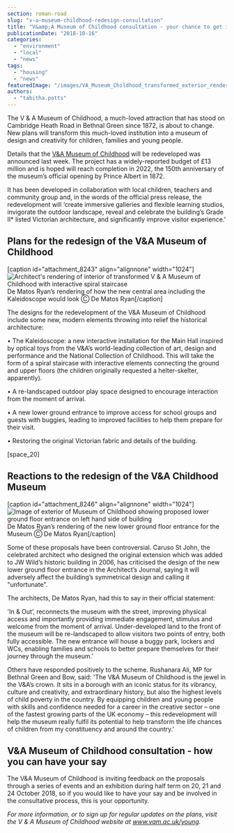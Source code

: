 ```yaml
---
section: roman-road
slug: "v-a-museum-childhood-redesign-consultation"
title: "V&amp;A Museum of Childhood consultation - your chance to get involved in its transformation"
publicationDate: "2018-10-16"
categories: 
  - "environment"
  - "local"
  - "news"
tags: 
  - "housing"
  - "news"
featuredImage: "/images/VA_Museum_Childhood_transformed_exterior_render-c-De-Matos-Ryan.jpg"
authors: 
  - "tabitha.potts"
---
```


The V & A Museum of Childhood, a much-loved attraction that has stood on Cambridge Heath Road in Bethnal Green since 1872, is about to change. New plans will transform this much-loved institution into a museum of design and creativity for children, families and young people.

Details that the [V&A Museum of Childhood](https://romanroadlondon.com/bethnal-green-v-a-museum-of-childhood-history/) will be redeveloped was announced last week. The project has a widely-reported budget of £13 million and is hoped will reach completion in 2022, the 150th anniversary of the museum’s official opening by Prince Albert in 1872.

It has been developed in collaboration with local children, teachers and community group and, in the words of the official press release, the redevelopment will ‘create immersive galleries and flexible learning studios, invigorate the outdoor landscape, reveal and celebrate the building’s Grade II\* listed Victorian architecture, and significantly improve visitor experience.’

## Plans for the redesign of the V&A Museum of Childhood

\[caption id="attachment\_8243" align="alignnone" width="1024"\]![Architect's rendering of interior of transformed V & A Museum of Childhood with interactive spiral staircase](/images/VA_Museum_Childhood_transformed_interior_render-c-De-Matos-Ryan-1-1024x683.jpg) De Matos Ryan’s rendering of how the new central area including the Kaleidoscope would look Ⓒ De Matos Ryan\[/caption\]

The designs for the redevelopment of the V&A Museum of Childhood include some new, modern elements throwing into relief the historical architecture:

• The Kaleidoscope: a new interactive installation for the Main Hall inspired by optical toys from the V&A’s world-leading collection of art, design and performance and the National Collection of Childhood. This will take the form of a spiral staircase with interactive elements connecting the ground and upper floors (the children originally requested a helter-skelter, apparently).

• A re-landscaped outdoor play space designed to encourage interaction from the moment of arrival.

• A new lower ground entrance to improve access for school groups and guests with buggies, leading to improved facilities to help them prepare for their visit.

• Restoring the original Victorian fabric and details of the building.

\[space\_20\]

## Reactions to the redesign of the V&A Childhood Museum

\[caption id="attachment\_8246" align="alignnone" width="1024"\]![Image of exterior of Museum of Childhood showing proposed lower ground floor entrance on left hand side of building](/images/VA_Museum_Childhood_transformed_exterior_render-c-De-Matos-Ryan-1024x683.jpg) De Matos Ryan’s rendering of the new lower ground floor entrance for the Museum Ⓒ De Matos Ryan\[/caption\]

Some of these proposals have been controversial. Caruso St John, the celebrated architect who designed the original extension which was added to JW Wild’s historic building in 2006, has criticised the design of the new lower ground floor entrance in the Architect’s Journal, saying it will adversely affect the building’s symmetrical design and calling it "unfortunate".

The architects, De Matos Ryan, had this to say in their official statement:

'In & Out’, reconnects the museum with the street, improving physical access and importantly providing immediate engagement, stimulus and welcome from the moment of arrival. Under-developed land to the front of the museum will be re-landscaped to allow visitors two points of entry, both fully accessible. The new entrance will house a buggy park, lockers and WCs, enabling families and schools to better prepare themselves for their journey through the museum.'

Others have responded positively to the scheme. Rushanara Ali, MP for Bethnal Green and Bow, said: 'The V&A Museum of Childhood is the jewel in the V&A’s crown. It sits in a borough with an iconic status for its vibrancy, culture and creativity, and extraordinary history, but also the highest levels of child poverty in the country. By equipping children and young people with skills and confidence needed for a career in the creative sector – one of the fastest growing parts of the UK economy – this redevelopment will help the museum really fulfil its potential to help transform the life chances of children from my constituency and around the country.'

## V&A Museum of Childhood consultation - how you can have your say

The V&A Museum of Childhood is inviting feedback on the proposals through a series of events and an exhibition during half term on 20, 21 and 24 October 2018, so if you would like to have your say and be involved in the consultative process, this is your opportunity.

_For more information, or to sign up for regular updates on the plans, visit the V & A Museum of Childhood website at www.vam.ac.uk/young._
